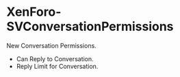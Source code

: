 XenForo-SVConversationPermissions
======================

New Conversation Permissions.

- Can Reply to Conversation.
- Reply Limit for Conversation.
